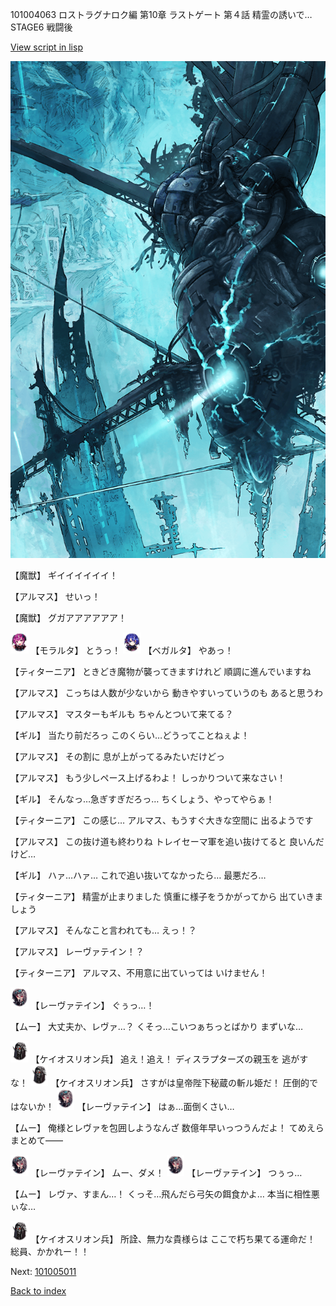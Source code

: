 101004063 ロストラグナロク編 第10章 ラストゲート 第４話 精霊の誘いで… STAGE6 戦闘後

[View script in lisp](../scripts/101004063.txt)

![underground_world_3.png](../images/backgrounds/underground_world_3.png)

【魔獣】
ギイイイイイイ！

【アルマス】
せいっ！

【魔獣】
グガアアアアアア！

<img src="../images/units/3104011.png" alt="3104011.png" height="34"/>
【モラルタ】
とうっ！

<img src="../images/units/3104111.png" alt="3104111.png" height="34"/>
【ベガルタ】
やあっ！

【ティターニア】
ときどき魔物が襲ってきますけれど
順調に進んでいますね

【アルマス】
こっちは人数が少ないから
動きやすいっていうのも
あると思うわ

【アルマス】
マスターもギルも
ちゃんとついて来てる？

【ギル】
当たり前だろっ
このくらい…どうってことねぇよ！

【アルマス】
その割に
息が上がってるみたいだけどっ

【アルマス】
もう少しペース上げるわよ！
しっかりついて来なさい！

【ギル】
そんなっ…急ぎすぎだろっ…
ちくしょう、やってやらぁ！

【ティターニア】
この感じ…
アルマス、もうすぐ大きな空間に
出るようです

【アルマス】
この抜け道も終わりね
トレイセーマ軍を追い抜けてると
良いんだけど…

【ギル】
ハァ…ハァ…
これで追い抜いてなかったら…
最悪だろ…

【ティターニア】
精霊が止まりました
慎重に様子をうかがってから
出ていきましょう

【アルマス】
そんなこと言われても…
えっ！？

【アルマス】
レーヴァテイン！？

【ティターニア】
アルマス、不用意に出ていっては
いけません！

<img src="../images/units/3100211.png" alt="3100211.png" height="34"/>
【レーヴァテイン】
ぐぅっ…！

【ムー】
大丈夫か、レヴァ…？
くそっ…こいつぁちっとばかり
まずいな…

<img src="../images/units/3820001.png" alt="3820001.png" height="34"/>
【ケイオスリオン兵】
追え！追え！
ディスラプターズの親玉を
逃がすな！

<img src="../images/units/3820001.png" alt="3820001.png" height="34"/>
【ケイオスリオン兵】
さすがは皇帝陛下秘蔵の斬ル姫だ！
圧倒的ではないか！

<img src="../images/units/3100211.png" alt="3100211.png" height="34"/>
【レーヴァテイン】
はぁ…面倒くさい…

【ムー】
俺様とレヴァを包囲しようなんざ
数億年早いっつうんだよ！
てめえらまとめて――

<img src="../images/units/3100211.png" alt="3100211.png" height="34"/>
【レーヴァテイン】
ムー、ダメ！

<img src="../images/units/3100211.png" alt="3100211.png" height="34"/>
【レーヴァテイン】
つぅっ…

【ムー】
レヴァ、すまん…！
くっそ…飛んだら弓矢の餌食かよ…
本当に相性悪ぃな…

<img src="../images/units/3820001.png" alt="3820001.png" height="34"/>
【ケイオスリオン兵】
所詮、無力な貴様らは
ここで朽ち果てる運命だ！
総員、かかれー！！

Next: [101005011](101005011.md)

[Back to index](index.md)
